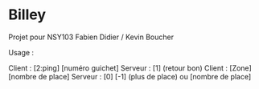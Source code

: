 # Billey

Projet pour NSY103 
Fabien Didier / Kevin Boucher

Usage : 

Client  : [2:ping] [numéro guichet]
Serveur : [1] (retour bon) 
Client  : [Zone] [nombre de place]
Serveur : [0] [-1] (plus de place)
	   ou [nombre de place]
